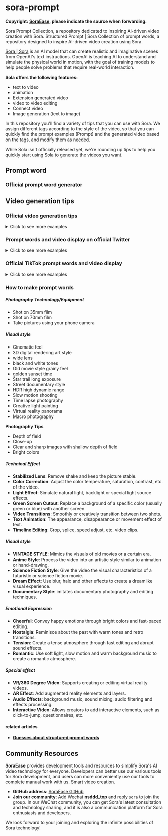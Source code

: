 # sora-prompt

**Copyright: [SoraEase](https://github.com/SoraEase/sora-prompt), please indicate the source when forwarding.**

Sora Prompt Collection, a repository dedicated to inspiring AI-driven video creation with Sora. Structured Prompt | Sora Collection of prompt words, a repository designed to inspire AI-driven video creation using Sora.

[Sora | Sora](https://openai.com/sora) is an AI model that can create realistic and imaginative scenes from OpenAI's text instructions. OpenAI is teaching AI to understand and simulate the physical world in motion, with the goal of training models to help people solve problems that require real-world interaction.

**Sola offers the following features:**

+ text to video
+ animation
+ Extension generated video
+ video to video editing
+ Connect video
+ Image generation (text to image)

In this repository you'll find a variety of tips that you can use with Sora. We assign different tags according to the style of the video, so that you can quickly find the prompt examples (Prompt) and the generated video based on the tags, and modify them as needed.

While Sola isn't officially released yet, we're rounding up tips to help you quickly start using Sola to generate the videos you want.

## Prompt word

### Official prompt word generator

## Video generation tips
### Official video generation tips

<details>
<summary>Click to see more examples</summary>

> A stylish woman walks down a Tokyo street filled with warm glowing neon and animated city signage. She wears a black leather jacket, a long red dress, and black boots, and carries a black purse. She wears sunglasses and red lipstick. She walks confidently and casually. The street is damp and reflective, creating a mirror effect of the colorful lights. Many pedestrians walk about.

[Generate video link](https://cdn.openai.com/sora/videos/tokyo-walk.mp4) 

> Several giant wooly mammoths approach treading through a snowy meadow, their long wooly fur lightly blows in the wind as they walk, snow covered trees and dramatic snow capped mountains in the distance, mid afternoon light with wispy clouds and a sun high in the distance creates a warm glow, the low camera view is stunning capturing the large furry mammal with beautiful photography, depth of field.

[Generate video link](https://cdn.openai.com/sora/videos/wooly-mammoth.mp4) 

> A movie trailer featuring the adventures of the 30 year old space man wearing a red wool knitted motorcycle helmet, blue sky, salt desert, cinematic style, shot on 35mm film, vivid colors.

[Generate video link](https://cdn.openai.com/sora/videos/mitten-astronaut.mp4) 

> Drone view of waves crashing against the rugged cliffs along Big Sur’s garay point beach. The crashing blue waters create white-tipped waves, while the golden light of the setting sun illuminates the rocky shore. A small island with a lighthouse sits in the distance, and green shrubbery covers the cliff’s edge. The steep drop from the road down to the beach is a dramatic feat, with the cliff’s edges jutting out over the sea. This is a view that captures the raw beauty of the coast and the rugged landscape of the Pacific Coast Highway.

[Generate video link](https://cdn.openai.com/sora/videos/big-sur.mp4) 

> Animated scene features a close-up of a short fluffy monster kneeling beside a melting red candle. The art style is 3D and realistic, with a focus on lighting and texture. The mood of the painting is one of wonder and curiosity, as the monster gazes at the flame with wide eyes and open mouth. Its pose and expression convey a sense of innocence and playfulness, as if it is exploring the world around it for the first time. The use of warm colors and dramatic lighting further enhances the cozy atmosphere of the image.

[Generate video link](https://cdn.openai.com/sora/videos/monster-with-melting-candle.mp4) 

> A gorgeously rendered papercraft world of a coral reef, rife with colorful fish and sea creatures.

[Generate video link](https://cdn.openai.com/sora/videos/origami-undersea.mp4) 

> This close-up shot of a Victoria crowned pigeon showcases its striking blue plumage and red chest. Its crest is made of delicate, lacy feathers, while its eye is a striking red color. The bird’s head is tilted slightly to the side, giving the impression of it looking regal and majestic. The background is blurred, drawing attention to the bird’s striking appearance.

[Generate video link](https://cdn.openai.com/sora/videos/victoria-crowned-pigeon.mp4) 

> Photorealistic closeup video of two pirate ships battling each other as they sail inside a cup of coffee.

[Generate video link](https://cdn.openai.com/sora/videos/ships-in-coffee.mp4) 

> A young man at his 20s is sitting on a piece of cloud in the sky, reading a book.

[Generate video link](https://cdn.openai.com/sora/videos/man-on-the-cloud.mp4) 

> Historical footage of California during the gold rush.

[Generate video link](https://cdn.openai.com/sora/videos/gold-rush.mp4) 

> A close up view of a glass sphere that has a zen garden within it. There is a small dwarf in the sphere who is raking the zen garden and creating patterns in the sand.

[Generate video link](https://cdn.openai.com/sora/videos/zen-garden-gnome.mp4) 

> Extreme close up of a 24 year old woman’s eye blinking, standing in Marrakech during magic hour, cinematic film shot in 70mm, depth of field, vivid colors, cinematic

[Generate video link](https://cdn.openai.com/sora/videos/closeup-of-womans-eye.mp4) 

> A cartoon kangaroo disco dances.

[Generate video link](https://cdn.openai.com/sora/videos/dancing-kangaroo.mp4) 

> A beautiful homemade video showing the people of Lagos, Nigeria in the year 2056. Shot with a mobile phone camera.

[Generate video link](https://cdn.openai.com/sora/videos/lagos.mp4) 

> A petri dish with a bamboo forest growing within it that has tiny red pandas running around.

[Generate video link](https://cdn.openai.com/sora/videos/petri-dish-pandas.mp4) 

> The camera rotates around a large stack of vintage televisions all showing different programs — 1950s sci-fi movies, horror movies, news, static, a 1970s sitcom, etc, set inside a large New York museum gallery.

[Generate video link](https://cdn.openai.com/sora/videos/stack-of-tvs.mp4) 

> 3D animation of a small, round, fluffy creature with big, expressive eyes explores a vibrant, enchanted forest. The creature, a whimsical blend of a rabbit and a squirrel, has soft blue fur and a bushy, striped tail. It hops along a sparkling stream, its eyes wide with wonder. The forest is alive with magical elements: flowers that glow and change colors, trees with leaves in shades of purple and silver, and small floating lights that resemble fireflies. The creature stops to interact playfully with a group of tiny, fairy-like beings dancing around a mushroom ring. The creature looks up in awe at a large, glowing tree that seems to be the heart of the forest.

[Generate video link](https://cdn.openai.com/sora/videos/big-eyed-fluff-ball.mp4) 

> The camera follows behind a white vintage SUV with a black roof rack as it speeds up a steep dirt road surrounded by pine trees on a steep mountain slope, dust kicks up from it’s tires, the sunlight shines on the SUV as it speeds along the dirt road, casting a warm glow over the scene. The dirt road curves gently into the distance, with no other cars or vehicles in sight. The trees on either side of the road are redwoods, with patches of greenery scattered throughout. The car is seen from the rear following the curve with ease, making it seem as if it is on a rugged drive through the rugged terrain. The dirt road itself is surrounded by steep hills and mountains, with a clear blue sky above with wispy clouds.

[Generate video link](https://cdn.openai.com/sora/videos/suv-in-the-dust.mp4) 

> Reflections in the window of a train traveling through the Tokyo suburbs.

[Generate video link](https://cdn.openai.com/sora/videos/train-window.mp4) 

> A drone camera circles around a beautiful historic church built on a rocky outcropping along the Amalfi Coast, the view showcases historic and magnificent architectural details and tiered pathways and patios, waves are seen crashing against the rocks below as the view overlooks the horizon of the coastal waters and hilly landscapes of the Amalfi Coast Italy, several distant people are seen walking and enjoying vistas on patios of the dramatic ocean views, the warm glow of the afternoon sun creates a magical and romantic feeling to the scene, the view is stunning captured with beautiful photography.

[Generate video link](https://cdn.openai.com/sora/videos/amalfi-coast.mp4) 

> A large orange octopus is seen resting on the bottom of the ocean floor, blending in with the sandy and rocky terrain. Its tentacles are spread out around its body, and its eyes are closed. The octopus is unaware of a king crab that is crawling towards it from behind a rock, its claws raised and ready to attack. The crab is brown and spiny, with long legs and antennae. The scene is captured from a wide angle, showing the vastness and depth of the ocean. The water is clear and blue, with rays of sunlight filtering through. The shot is sharp and crisp, with a high dynamic range. The octopus and the crab are in focus, while the background is slightly blurred, creating a depth of field effect.

</details>

### Prompt words and video display on official Twitter

<details>
<summary>Click to see more examples</summary> 

1. a red panda and a toucan are best friends taking a stroll through santorini during the blue hour
[Generate video link](https://x.com/_tim_brooks/status/1761236971186438178?s=20)
2. a scuba diver discovers a hidden futuristic shipwreck, with cybernetic marine life and advanced alien technology
[Generate video link](https://x.com/billpeeb/status/1761235907330400640?s=20)
3. Close-up of a majestic white dragon with pearlescent, silver-edged scales, icy blue eyes, elegant ivory horns, and misty breath. Focus on detailed facial features and textured scales, set against a softly blurred background
[Generate video link](https://x.com/hr98w/status/1761752242406019524?s=20)
4. in a beautifully rendered papercraft world, a steamboat travels across a vast ocean with wispy clouds in the sky. vast grassy hills lie in the distant background, and some sealife is visible near the papercraft ocean's surface
[Generate video link](https://x.com/billpeeb/status/1761235818515968314?s=20)
5. a man BASE jumping over tropical hawaii waters. His pet macaw flies alongside him
[Generate video link](https://x.com/_tim_brooks/status/1761235778875883810?s=20)
6. a dark neon rainforest aglow with fantastical fauna and animals
[Generate video link](https://x.com/_tim_brooks/status/1761235759464329278?s=20)
7. a tortoise whose body is made of glass, with cracks that have been repaired using kintsugi, is walking on a black sand beach at sunset
[Generate video link](https://x.com/model_mechanic/status/1761198301482021084?s=20)
8. cinematic trailer for a group of samoyed puppies learning to become chefs
[Generate video link](https://x.com/hr98w/status/1761752613111152977?s=20)
9. Cinematic trailer for a group of adventurous puppies exploring ruins in the sky
[Generate video link](https://x.com/_tim_brooks/status/1760168890959888818?s=20)
10. nighttime footage of a hermit crab using an incandescent lightbulb as its shell
[Generate video link](https://x.com/model_mechanic/status/1759343673484165262?s=20)
11.minecraft with the most gorgeous high res 8k texture pack ever
[Generate video link](https://x.com/_tim_brooks/status/1759125570825453785?s=20)
12. this close-up shot of a futuristic cybernetic german shepherd showcases its striking brown and black fur...
[Generate video link](https://x.com/billpeeb/status/1759123245821817083?s=20)
13. pov footage of an ant navigating the inside of an ant nest
[Generate video link](https://x.com/model_mechanic/status/1759068809867166129?s=20)
14. macro shot of a leaf showing tiny trains moving through its veins
[Generate video link](https://x.com/model_mechanic/status/1758993960956219476?s=20)
15. a white and orange tabby alley cat is seen darting across a back street alley in a heavy rain, looking for shelter...
[Generate video link](https://x.com/_tim_brooks/status/1758967853498450396?s=20)
16. a photorealistic video of a butterfly that can swim navigating underwater through a beautiful coral reef
[Generate video link](https://x.com/_tim_brooks/status/1758959726933774489?s=20)
17. a giant duck walks through the streets in Boston
[Generate video link](https://x.com/_tim_brooks/status/1758959404974760042?s=20)
18. The camera lowers and widens to a grand panoramic view overlooking the beautiful ocean and the historical buildings along the a stunning coastal picturesque town perched on the cliffs...
[Generate video link](https://x.com/billpeeb/status/1758958132615619005?s=20)
19. a walking figure made out of water tours an art gallery with many beautiful works of art in different styles
[Generate video link](https://x.com/_tim_brooks/status/1758666264032280683?s=20)
20. a green blob and an orange blob are in love and dancing together
[Generate video link](https://x.com/_tim_brooks/status/1758662698190229643?s=20)
21. a spooky haunted mansion, with friendly jack o lanterns and ghost characters welcoming trick or treaters to the entrance, tilt shift photography
[Generate video link](https://x.com/billpeeb/status/1758658884582142310?s=20)
22. a giant cathedral is completely filled with cats. there are cats everywhere you look. a man enters the cathedral and bows before the giant cat king sitting on a throne.
[Generate video link](https://x.com/_tim_brooks/status/1758655677864845707?s=20)
23. realistic video of people relaxing at beach, then a shark jumps out of the water halfway through and surprises everyone
[Generate video link](https://x.com/_tim_brooks/status/1758655323576164830?s=20)

</details>

### Official TikTok prompt words and video display

<details>
<summary>Click to see more examples</summary> 

1. Tiny potato kings wearing majestic crowns, sitting on thrones, overseeing their vast potato kingdom filled with potato subjects and potato castles.
[Generate video link](https://www.tiktok.com/@openai/video/7336623342721486122)
2. A minimap diorama of a cafe adorned with indoor plants. Wooden beams crisscross above, and a cold brew station stands out with tiny bottles and glasses.
[Generate video link](https://www.tiktok.com/@openai/video/7336623342721486122)
3. an image of a realistic cloud that spells “SORA.”
[Generate video link](https://www.tiktok.com/@openai/video/7336623342721486122)
4. monkey playing chess in a park.
[Generate video link](https://www.tiktok.com/@openai/video/7336976814272695598)
5. macro shot of a leaf showing tiny trains moving through its veins
[Generate video link](https://www.tiktok.com/@openai/video/7337337783700360494)
6. a computer hacker labrador retreiver wearing a black hooded sweatshirt sitting in front of the computer with the glare of the screen emanating on the dog's face as he types very quickly.
[Generate video link](https://www.tiktok.com/@openai/video/7337475894115700011)
7. a computer hacker labrador retreiver wearing a black hooded sweatshirt sitting in front of the computer with the glare of the screen emanating on the dog's face as he types very quickly.
[Generate video link](https://www.tiktok.com/@openai/video/7337532544491130158)
8. leaning tower of pizza
[Generate video link](https://www.tiktok.com/@openai/video/7337782565870357803)
9. a low-quality, visually disappointing superbowl commercial
[Generate video link](https://www.tiktok.com/@openai/video/7337862463951654190)

</details>

### How to make prompt words

##### **Photography Technology/Equipment**

- Shot on 35mm film
- Shot on 70mm film
- Take pictures using your phone camera

##### **Visual style**

- Cinematic feel
- 3D digital rendering art style
- wide lens
- black and white tones
- Old movie style grainy feel
- golden sunset time
- Star trail long exposure
- Street documentary style
- HDR high dynamic range
- Slow motion shooting
- Time lapse photography
- Creative light painting
- Virtual reality panorama
- Macro photography

**Photography Tips**

- Depth of field
- Close-up
- Clear and sharp images with shallow depth of field
- Bright colors

##### **Technical Effect**

- **Stabilized Lens**: Remove shake and keep the picture stable.
- **Color Correction**: Adjust the color temperature, saturation, contrast, etc. of the video.
- **Light Effect**: Simulate natural light, backlight or special light source effects.
- **Green Screen Cutout**: Replace a background of a specific color (usually green or blue) with another screen.
- **Video Transitions**: Smoothly or creatively transition between two shots.
- **Text Animation**: The appearance, disappearance or movement effect of text.
- **Timeline Editing**: Crop, splice, speed adjust, etc. video clips.

##### **Visual style**

- **VINTAGE STYLE**: Mimics the visuals of old movies or a certain era.
- **Anime Style**: Process the video into an artistic style similar to animation or hand-drawing.
- **Science Fiction Style**: Give the video the visual characteristics of a futuristic or science fiction movie.
- **Dream Effect**: Use blur, halo and other effects to create a dreamlike visual experience.
- **Documentary Style**: imitates documentary photography and editing techniques.

##### **Emotional Expression**

- **Cheerful**: Convey happy emotions through bright colors and fast-paced editing.
- **Nostalgia**: Reminisce about the past with warm tones and retro transitions.
- **Tension**: Create a tense atmosphere through fast editing and abrupt sound effects.
- **Romantic**: Use soft light, slow motion and warm background music to create a romantic atmosphere.

##### **Special effect**

- **VR/360 Degree Video**: Supports creating or editing virtual reality videos.
- **AR Effect**: Add augmented reality elements and layers.
- **Audio Effects**: background music, sound mixing, audio filtering and effects processing.
- **Interactive Video**: Allows creators to add interactive elements, such as click-to-jump, questionnaires, etc.

#### **related articles**

- [**Guesses about structured prompt words**](https://github.com/ling6614/sora-prompt-zh/blob/main/docs/structured_prompt_words.md)

## Community Resources

**SoraEase** provides development tools and resources to simplify Sora's AI video technology for everyone. Developers can better use our various tools for Sora development, and users can more conveniently use our tools to complete manual work with us. Smart video creation.

- **GitHub address**: [SoraEase GitHub](https://github.com/SoraEase)
- **Join our community**: Add Wechat **nsddd_top** and reply `sora` to join the group. In our WeChat community, you can get Sora's latest consultation and technology sharing, and it is also a communication platform for Sora enthusiasts and developers.

We look forward to your joining and exploring the infinite possibilities of Sora technology!
